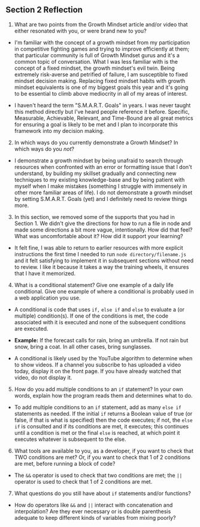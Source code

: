## Section 2 Reflection

1. What are two points from the Growth Mindset article and/or video that either resonated with you, or were brand new to you?

  * I'm familiar with the concept of a growth mindset from my participation in competitive fighting games and trying to improve efficiently at them; that particular community is full of Growth Mindset gurus and it's a common topic of conversation. What I was less familiar with is the concept of a fixed mindset, the growth mindset's evil twin. Being extremely risk-averse and petrified of failure, I am susceptible to fixed mindset decision making. Replacing fixed mindset habits with growth mindset equivalents is one of my biggest goals this year and it's going to be essential to climb above mediocrity in all of my areas of interest.  

  * I haven't heard the term "S.M.A.R.T. Goals" in years. I was never taught this method directly but I've heard people reference it before. Specific, Measurable, Achievable, Relevant, and Time-Bound are all great metrics for ensuring a goal is likely to be met and I plan to incorporate this framework into my decision making.

2. In which ways do you currently demonstrate a Growth Mindset? In which ways do you _not_?

  * I demonstrate a growth mindset by being unafraid to search through resources when confronted with an error or formatting issue that I don't understand, by building my skillset gradually and connecting new techniques to my existing knowledge-base and by being patient with myself when I make mistakes (something I struggle with immensely in other more familiar areas of life). I do not demonstrate a growth mindset by setting S.M.A.R.T. Goals (yet) and I definitely need to review things more.

3. In this section, we removed some of the supports that you had in Section 1. We didn't give the directions for how to run a file in node and made some directions a bit more vague, intentionally. How did that feel? What was uncomfortable about it? How did it support your learning?

  * It felt fine, I was able to return to earlier resources with more explicit instructions the first time I needed to run `node directory/filename.js` and it felt satisfying to implement it in subsequent sections without need to review. I like it because it takes a way the training wheels, it ensures that I have it memorized.  

4. What is a conditional statement? Give one example of a daily life conditional. Give one example of where a conditional is probably used in a web application you use.

  * A conditional is code that uses `if,` `else if` and `else` to evaluate a (or multiple) condition(s). If one of the conditions is met, the code associated with it is executed and none of the subsequent conditions are executed.   

  * **Example:** If the forecast calls for rain, bring an umbrella. If not rain but snow, bring a coat. In all other cases, bring sunglasses.

  * A conditional is likely used by the YouTube algorithm to determine when to show videos. If a channel you subscribe to has uploaded a video today, display it on the front page. If you have already watched that video, do not display it.     

5. How do you add multiple conditions to an `if` statement? In your own words, explain how the program reads them and determines what to do.

  * To add multiple conditions to an `if` statement, add as many `else if` statements as needed. If the initial `if` returns a Boolean value of true (or false, if that is what is specified) then the code executes; if not, the `else if` is consulted and if its conditions are met, it executes; this continues until a condition is met or the final `else` is reached, at which point it executes whatever is subsequent to the else.

6. What tools are available to you, as a developer, if you want to check that TWO conditions are met? Or, if you want to check that 1 of 2 conditions are met, before running a block of code?

  * The `&&` operator is used to check that two conditions are met; the `||` operator is used to check that 1 of 2 conditions are met.

7. What questions do you still have about `if` statements and/or functions?

  * How do operators like `&&` and `||` interact with concatenation and interpolation? Are they ever necessary or is double parenthesis adequate to keep different kinds of variables from mixing poorly?

